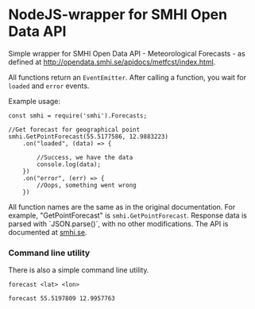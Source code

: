 # NodeJS-wrapper for SMHI Open Data API

Simple wrapper for SMHI Open Data API - Meteorological Forecasts - as defined at
http://opendata.smhi.se/apidocs/metfcst/index.html.

All functions return an `EventEmitter`. After calling a function, you wait for `loaded` and `error` events. 

Example usage:
```
const smhi = require('smhi').Forecasts;

//Get forecast for geographical point
smhi.GetPointForecast(55.5177586, 12.9883223)
    .on("loaded", (data) => {

        //Success, we have the data
        console.log(data);
    })
    .on("error", (err) => {
        //Oops, something went wrong
    })
```

All function names are the same as in the original documentation. For example, "GetPointForecast" is `smhi.GetPointForecast`. Response data is parsed with `JSON.parse()´, with no other modifications. The API is documented at [smhi.se](http://opendata.smhi.se/apidocs/metfcst/index.html).

### Command line utility
There is also a simple command line utility.
```
forecast <lat> <lon>

forecast 55.5197809 12.9957763
```


